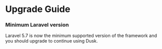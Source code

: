 # Upgrade Guide

### Minimum Laravel version

Laravel 5.7 is now the minimum supported version of the framework and you should upgrade to continue using Dusk.
